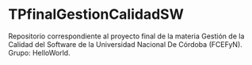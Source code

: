 # TPfinalGestionCalidadSW
Repositorio correspondiente al proyecto final de la materia Gestión de la Calidad del Software de la Universidad Nacional De Córdoba (FCEFyN). Grupo: HelloWorld.
